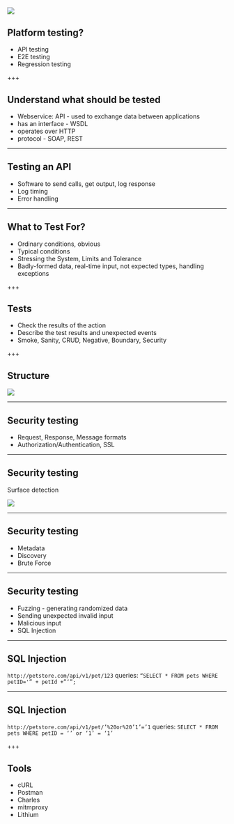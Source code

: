 ![](https://disrupt-and-innovate.org/wp-content/uploads/2015/09/burning-platform.jpg)
---

## Platform testing?

* API testing
* E2E testing
* Regression testing

+++

## Understand what should be tested

* Webservice: API - used to exchange data between applications
* has an interface - WSDL
* operates over HTTP
* protocol - SOAP, REST

---

## Testing an API

* Software to send calls, get output, log response
* Log timing
* Error handling

---

## What to Test For?

* Ordinary conditions, obvious
* Typical conditions
* Stressing the System, Limits and Tolerance
* Badly-formed data, real-time input, not expected types, handling exceptions

+++

## Tests

* Check the results of the action
* Describe the test results and unexpected events
* Smoke, Sanity, CRUD, Negative, Boundary, Security

+++

## Structure

![](https://i.imgur.com/YRNcvwU.png)

---

## Security testing

* Request, Response, Message formats
* Authorization/Authentication, SSL

---

## Security testing

Surface detection

![](https://blog.smartbear.com/wp-content/uploads/2014/11/HackYourAPI3-600x351.jpg)


---

## Security testing

* Metadata
* Discovery
* Brute Force

---

## Security testing

* Fuzzing - generating randomized data
* Sending unexpected invalid input
* Malicious input
* SQL Injection

---

## SQL Injection

```http://petstore.com/api/v1/pet/123```
queries:
``` “SELECT * FROM pets WHERE petID='” + petId +”‘”; ```

---

## SQL Injection

``` http://petstore.com/api/v1/pet/’%20or%20’1’=’1 ```
queries:
``` SELECT * FROM pets WHERE petID = ‘’ or ‘1’ = ‘1’ ```

+++

## Tools

* cURL
* Postman
* Charles
* mitmproxy
* Lithium

